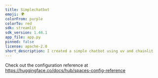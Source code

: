 ```yaml
---
title: Simplechatbot
emoji: 🌍
colorFrom: purple
colorTo: red
sdk: streamlit
sdk_version: 1.44.1
app_file: app.py
pinned: false
license: apache-2.0
short_description: I created a simple chatbot using uv and chainlit
---
```


Check out the configuration reference at https://huggingface.co/docs/hub/spaces-config-reference
